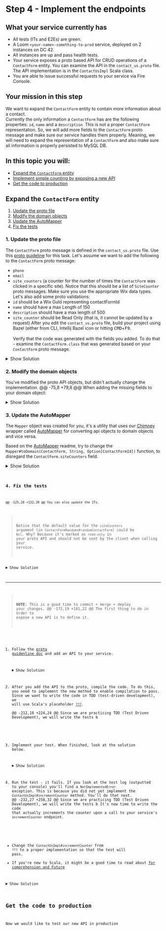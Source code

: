 # Step 4 - Implement the endpoints
## What your service currently has
* All tests (ITs and E2Es) are green.
* A Loom `<your-name>-something-to-prod` service, deployed on 2 instances on DC 42.
* All instances are up and pass health tests.
* Your service exposes a proto based API for CRUD operations of a `ContactForm` entity. You can examine the API in the `contact_us.proto` file. The API implementation is in the `ContactUsImpl` Scala class.
* You are able to issue successful requests to your service via Fire Console.
## Your mission in this step
We want to expand the `ContactForm` entity to contain more information about a contact.<br>
Currently the only information a `ContactForm` has are the following properties: `id`, `name` and a `description`. This is not a proper `ContactForm` representation. So, we will add more fields to the `ContactForm` proto message and make sure our service handles them properly. Meaning, we will need to expand the representation of a `ContactForm` and also make sure all information is properly persisted to MySQL DB.
## In this topic you will: 
* [Expand the `ContactForm` entity](#contactform-entity)
* [Implement simple counting by exposing a new API](#simple-counting)
* [Get the code to production](#get-production)
## Expand the `ContactForm` entity  <a name="contactform-entity"></a>
1. [Update the proto file](#update-proto)
1. [Modify the domain objects](#domain-objects)
1. [Update the AutoMapper](#update-the-automapper)
1. [Fix the tests](#fix-the-tests)
### 1. Update the proto file <a name="update-proto"></a>
The `ContactForm` proto message is defined in the `contact_us.proto` file. Use this [proto guideline](https://bo.wix.com/wix-docs/rnd/platformization-guidelines#protobuf) for this task.
Let's assume we want to add the following to the `ContactForm` proto message:
* `phone`
* `email`
* `site_counters` (a counter for the number of times the `ContactForm` was clicked in a specific site). Notice that this should be a list of `SiteCounter` proto messages.
Make sure you use the appropriate Wix data types.
Let's also add some proto validations:
* `id` should be a Wix GuId representing contactFormId
* `name` should have a max Length of 150
* `description` should have a max length of 500
* `site_counter` should be Read Only (that is, it cannot be updated by a request)
After you edit the `contact_us.proto` file, build your project using Bazel (either from CLI, Intellij Bazel icon or hitting <kbd>CMD</kbd>+<kbd>F9</kbd>.<br>  
Verify that the code was generated with the fields you added. To do that - examine the `ContactForm.class` that was generated based on your `ContactForm` proto message.

<details><summary>Show Solution</summary>


```
message ContactForm {
    google.protobuf.StringValue id = 1 [(wix.api.format) = GUID, (wix.api.readOnly) = true];    // ContactForm's unique ID
    google.protobuf.StringValue name = 2 [(wix.api.maxLength) = 150];                           // ContactForm's name
    google.protobuf.StringValue description = 3 [(wix.api.maxLength) = 500];                    // ContactForm description
    google.protobuf.StringValue phone = 4 [(wix.api.format) = PHONE];
    google.protobuf.StringValue email = 5 [(wix.api.format) = EMAIL];
    repeated SiteCounter site_counters = 6 [(wix.api.readOnly) = true];
}

message SiteCounter {
    string meta_site_id = 1 [(wix.api.format) = GUID];
    int32 counter = 2 [(wix.api.readOnly) = true];
}
```

</details>

### 2. Modify the domain objects <a name="domain-objects"></a>
You've modified the proto API objects, but didn't actually change the implementation.
	@@ -75,8 +79,8 @@ When adding the missing fields to your domain object:

<details><summary>Show Solution</summary>
Update <code>ContactFormEntity</code> case class in <code>dao.scala</code>

```
case class SiteCounterEntity(metaSiteId: String, counter: Int)
case class ContactFormEntity(id: ContactFormEntityId,
                         @searchable name: String,
                         description: Option[String],
                         phone: Option[String],
                         email: Option[String],
                         siteCounters: Seq[SiteCounterEntity],
                         version: Option[Long] = None) extends Entity[ContactFormEntityId]                         
```

</details>

### 3. Update the AutoMapper<a name="update-the-automapper"></a>
The `Mapper` object was created for you, it's a utility that uses our [Chimney](https://scalalandio.github.io/chimney/) wrapper called [AutoMapper](https://github.com/wix-private/server-infra/tree/master/iptf/automapper) for converting api objects to domain objects and vice versa.

Based on the [AutoMapper](https://github.com/wix-private/server-infra/tree/master/iptf/automapper) readme, try to change the `Mapper#toDomain(ContactForm, String, Option[ContactFormId])` function, to disregard the `ContactForm.siteCounters` field.

<details><summary>Show Solution</summary>   

```
def toDomain(in: ContactForm, tenantId: String, forCreate: Option[ContactFormId] = None): ContactFormEntity =
  in.mappingFor[ContactFormEntity]
    .withFieldComputed(_.id, s => ContactFormEntityId(forCreate.getOrElse(ContactFormId.guidOf(s.id.get)), TenantId.guidOf(tenantId)))
    .withFieldConst(_.version, None)
    .withFieldConst(_.siteCounters, Nil)
    .transform
```

<h4>Let's explain what we just did here</h4>
We wanted the <code>Mapper</code> to properly convert all fields from proto to domain object and vice versa.<br>
	@@ -111,6 +117,7 @@ Because we've added <code>phone</code>, <code>email</code> and <code>siteCounter
    <ul>
<li>For mapping between a proto to an entity, notice that we've stated <code>.withFieldConst(_.siteCounters, Nil)</code>, this is because the proto states that <code>siteCounters</code> is a read-only property. Therefore, the server should disregard requests from client that try to update this property.</li></ul>
</li></ul>
</details>

### 4. Fix the tests <a name="fix-the-tests"></a>
	@@ -125,28 +132,30 @@ You can also update the ITs.
>  Notice that the default value for the  `siteCounters` argument (in `ContactFormRandoms#randomContactForm`) could be `Nil`. Why? Because it's  marked as `read-only` in your proto API and should not be sent by the client when calling your service.
<details><summary>Show Solution</summary>

```
trait ContactFormRandoms extends RandomTestUtils {
    ...
    ...
    ...
    def randomContactForm(id: Option[String] = None,
                    name: Option[String] = randomStrOpt,
                    description: Option[String] = Some(randomStr),
                    phone: Option[String] = Some(s"${randomNumberWith(3)}-${randomNumberWith(7)}"),
                    email: Option[String] = Some(randomEmail),
                    siteCounters: Seq[SiteCounter] = Nil): ContactForm = {
        ContactForm(
          id = id,
          name = name,
          description = description,
          phone = phone,
          email = email
        )
    }

}
```
</details>

____________
> **NOTE**: This is a good time to commit + merge + deploy your changes.
	@@ -172,19 +181,22 @@ The first thing to do in order to expose a new API is to define it.
1. Follow the [proto guidenline doc](https://bo.wix.com/wix-docs/rnd/platformization-guidelines/protobuf#platformization-guidelines_protobuf_services) and add an API to your service.

    <details><summary>Show Solution</summary>

    ```
    rpc IncrementCounter (IncrementCounterRequest) returns (IncrementCounterResponse) {
        option (google.api.http).post = "/v1/contactForm/{contact_form_id}/increment";
        option (.wix.api.maturity) = ALPHA;
        option (.wix.api.required) = "IncrementCounterRequest.contact_form_id";
        option (.wix.api.required) = "IncrementCounterRequest.meta_site_id";
    }
   
    message IncrementCounterRequest {
        string contact_form_id = 1 [(.wix.api.format) = GUID];
        string meta_site_id = 2 [(.wix.api.format) = GUID];
    }
    message IncrementCounterResponse {}
    ```
    </details>

1. After you add the API to the proto, compile the code. To do this, you need to implement the new method to enable compilation to pass. 
Since we want to write the code in TDD (test-driven development), we will use Scala's placeholder [`???`](https://stackoverflow.com/questions/31302524/what-does-the-triple-question-mark-mean-in-scala).  
	@@ -212,18 +224,24 @@ Since we are practicing TDD (Test Driven Development), we will write the tests b
    ```

1. Implement your test. When finished, look at the solution below.
    <details><summary>Show Solution</summary>

    ```
    "incrementCounter" should {
      "increment the contact form's counter by 1" in new BaseContext {
      val siteId = UUID.randomUUID().toString
      val contactForm = givenContactForm(randomContactForm())</code>
    <code>
      Await.result(contactUs.incrementCounter(IncrementCounterRequest(contactForm.id.get, siteId)), 100.millis)</code>
    <code>
      contactUs.getContactForm(GetContactFormRequest(contactForm.id.get)).map(_.contactForm) must
        beSome(contactForm.copy(siteCounters = Seq(SiteCounter(siteId, 1)))).await.eventually
      }
    }
    ```
    </details>

1. Run the test - it fails. 
   If you look at the test log (outputted to your console) you'll find a `NotImplementedError` exception. This is because you did not yet implement the `ContactUsImpl#incrementCounter` method. You'll do that next.
	@@ -232,27 +250,32 @@ Since we are practicing TDD (Test Driven Development), we will write the tests b
It's now time to write the code that actually increments the counter upon a call to your service's `incrementCounter` endpoint.
* Change the `ContactUsImpl#incrementCounter` from `???` to a proper implementation so that the test will pass.
* If you're new to Scala, it might be a good time to read about [for comprehension and Future](https://stackoverflow.com/questions/19045936/scalas-for-comprehension-with-futures)
<details><summary>Show Solution</summary>

```
class ContactUsImpl ... {
...
    override def incrementCounter(request: IncrementCounterRequest)(implicit callScope: CallScope): Future[IncrementCounterResponse] = {
        val context = contextResolver.getContext
        for {
            contactForm &lt;- contactUsDao.findByIdOrFail(ContactFormEntityId(ContactFormId.guidOf(request.contactFormId), TenantId.guidOf(context.instanceId)))
            updatedContactForm = contactForm.copy(siteCounters = incrementCounterForSite(contactForm.siteCounters, request.metaSiteId))
            _ &lt;- contactUsDao.update(updatedContactForm)
        } yield IncrementCounterResponse()
     }

     private def incrementCounterForSite(siteCounters: Seq[SiteCounterEntity], metaSiteId: String): Seq[SiteCounterEntity] = {
        val (beforeMsId, afterMsId) = siteCounters.span(_.metaSiteId != metaSiteId)
        (beforeMsId :+
            afterMsId.headOption.map(c => c.copy(counter = c.counter + 1))
                .getOrElse(SiteCounterEntity(metaSiteId, 1))) ++
            afterMsId.drop(1)
  }   
}
```
</details>

## Get the code to production <a name="get-production"></a>
Now we would like to test our new API in production
